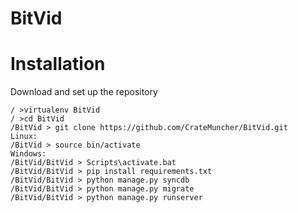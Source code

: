 BitVid
======


Installation
============

Download and set up the repository
```
/ >virtualenv BitVid
/ >cd BitVid
/BitVid > git clone https://github.com/CrateMuncher/BitVid.git
Linux:
/BitVid > source bin/activate
Windows: 
/BitVid/BitVid > Scripts\activate.bat
/BitVid/BitVid > pip install requirements.txt
/BitVid/BitVid > python manage.py syncdb
/BitVid/BitVid > python manage.py migrate
/BitVid/BitVid > python manage.py runserver
```
